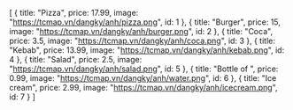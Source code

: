 [
    { title: "Pizza", price: 17.99, image: "https://tcmap.vn/dangky/anh/pizza.png", id: 1 },
    { title: "Burger", price: 15, image: "https://tcmap.vn/dangky/anh/burger.png", id: 2 },
    { title: "Coca", price: 3.5, image: "https://tcmap.vn/dangky/anh/coca.png", id: 3 },
    { title: "Kebab", price: 13.99, image: "https://tcmap.vn/dangky/anh/kebab.png", id: 4 },
    { title: "Salad", price: 2.5, image: "https://tcmap.vn/dangky/anh/salad.png", id: 5 },
    { title: "Bottle of ", price: 0.99, image: "https://tcmap.vn/dangky/anh/water.png", id: 6 },
    { title: "Ice cream", price: 2.99, image: "https://tcmap.vn/dangky/anh/icecream.png", id: 7 }
] 